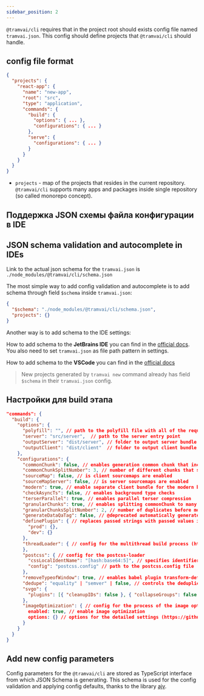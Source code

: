 ```yaml
---
sidebar_position: 2
---
```


`@tramvai/cli` requires that in the project root should exists config file named `tramvai.json`. This config should define projects that `@tramvai/cli` should handle.

## config file format

```json
{
  "projects": {
    "react-app": {
      "name": "new-app",
      "root": "src",
      "type": "application",
      "commands": {
        "build": {
          "options": { ... },
          "configurations": { ... }
        },
        "serve": {
          "configurations": { ... }
        }
      }
    }
  }
}
```

- `projects` - map of the projects that resides in the current repository. `@tramvai/cli` supports many apps and packages inside single repository (so called monorepo concept).

## Поддержка JSON схемы файла конфигурации в IDE

## JSON schema validation and autocomplete in IDEs

Link to the actual json schema for the `tramvai.json` is `./node_modules/@tramvai/cli/schema.json`

The most simple way to add config validation and autocomplete is to add schema through field `$schema` inside `tramvai.json`:

```json
{
  "$schema": "./node_modules/@tramvai/cli/schema.json",
  "projects": {}
}
```

Another way is to add schema to the IDE settings:

How to add schema to the **JetBrains IDE** you can find in the [official docs](https://www.jetbrains.com/help/idea/json.html#ws_json_schema_add_custom). You also need to set `tramvai.json` as file path pattern in settings.

How to add schema to the **VSCode** you can find in the [official docs](https://code.visualstudio.com/docs/languages/json#_json-schemas-and-settings)

> New projects generated by `tramvai new` command already has field `$schema` in their `tramvai.json` config.

## Настройки для build этапа

```json
"commands": {
  "build": {
    "options": {
      "polyfill": "", // path to the polyfill file with all of the required polyfills. If not provided polyfill bundle will not be generated
      "server": "src/server",  // path to the server entry point
      "outputServer": "dist/server", // folder to output server bundle
      "outputClient": "dist/client"  // folder to output client bundle
    },
    "configurations": {
      "commonChunk": false, // enables generation common chunk that includes shared code between chunks
      "commonChunkSplitNumber": 3, // number of different chunks that should link to code in order to put that code in commonChunk
      "sourceMap": false, // is client sourcemaps are enabled
      "sourceMapServer": false, // is server sourcemaps are enabled
      "modern": true, // enable separate client bundle for the modern browsers only
      "checkAsyncTs": false, // enables background type checks
      "terserParallel": true, // enables parallel terser compression
      "granularChunks": true, // enables splitting commonChunk to many independent pieces. It may significantly reduce js size on some pages
      "granularChunksSplitNumber": 2, // number of duplicates before move code to the granular chunk
      "generateDataQaTag": false, // @deprecated automatically generate unique id for react components
      "definePlugin": { // replaces passed strings with passed values in the build time
        "prod": {},
        "dev": {}
      },
      "threadLoader": { // config for the multithread build process (https://webpack.js.org/loaders/thread-loader/).
      },
      "postcss": { // config for the postcss-loader
        "cssLocalIdentName": "[hash:base64:5]", // specifies identifier for the css class names
        "config": "postcss.config" // path to the postcss.config file
      },
      "removeTypeofWindow": true, // enables babel plugin transform-define that will replace code `typeof window` to 'undefined' or 'object' depending on the environment
      "dedupe": "equality" | "semver" | false, // controls the deduplication plugin
      "svgo": {
        "plugins": [{ "cleanupIDs": false }, { "collapseGroups": false }], // svgo plugins (https://github.com/svg/svgo#what-it-can-do)
      },
      "imageOptimization": { // config for the process of the image optimizations
        enabled: true, // enable image optimization
        options: {} // options for the detailed settings (https://github.com/tcoopman/image-webpack-loader#options)
      }
    }
  }
}
```

## Add new config parameters

Config parameters for the `@tramvai/cli` are stored as TypeScript interface from which JSON Schema is generating. This schema is used for the config validation and applying config defaults, thanks to the library [ajv](https://github.com/ajv-validator/ajv).
